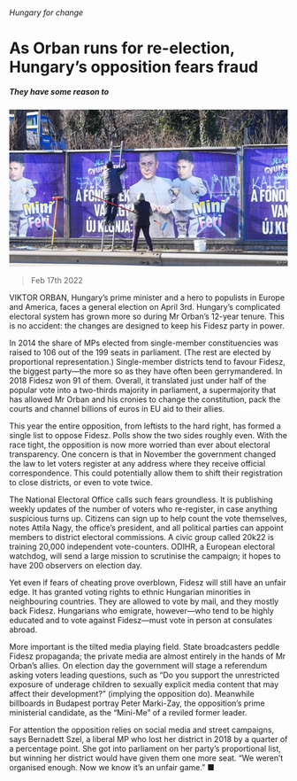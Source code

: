 ###### Hungary for change

# As Orban runs for re-election, Hungary’s opposition fears fraud 

##### They have some reason to 

![image](images/20220219_EUP002_0.jpg) 

> Feb 17th 2022 

VIKTOR ORBAN, Hungary’s prime minister and a hero to populists in Europe and America, faces a general election on April 3rd. Hungary’s complicated electoral system has grown more so during Mr Orban’s 12-year tenure. This is no accident: the changes are designed to keep his Fidesz party in power.

In 2014 the share of MPs elected from single-member constituencies was raised to 106 out of the 199 seats in parliament. (The rest are elected by proportional representation.) Single-member districts tend to favour Fidesz, the biggest party—the more so as they have often been gerrymandered. In 2018 Fidesz won 91 of them. Overall, it translated just under half of the popular vote into a two-thirds majority in parliament, a supermajority that has allowed Mr Orban and his cronies to change the constitution, pack the courts and channel billions of euros in EU aid to their allies.


This year the entire opposition, from leftists to the hard right, has formed a single list to oppose Fidesz. Polls show the two sides roughly even. With the race tight, the opposition is now more worried than ever about electoral transparency. One concern is that in November the government changed the law to let voters register at any address where they receive official correspondence. This could potentially allow them to shift their registration to close districts, or even to vote twice.

The National Electoral Office calls such fears groundless. It is publishing weekly updates of the number of voters who re-register, in case anything suspicious turns up. Citizens can sign up to help count the vote themselves, notes Attila Nagy, the office’s president, and all political parties can appoint members to district electoral commissions. A civic group called 20k22 is training 20,000 independent vote-counters. ODIHR, a European electoral watchdog, will send a large mission to scrutinise the campaign; it hopes to have 200 observers on election day.

Yet even if fears of cheating prove overblown, Fidesz will still have an unfair edge. It has granted voting rights to ethnic Hungarian minorities in neighbouring countries. They are allowed to vote by mail, and they mostly back Fidesz. Hungarians who emigrate, however—who tend to be highly educated and to vote against Fidesz—must vote in person at consulates abroad.

More important is the tilted media playing field. State broadcasters peddle Fidesz propaganda; the private media are almost entirely in the hands of Mr Orban’s allies. On election day the government will stage a referendum asking voters leading questions, such as “Do you support the unrestricted exposure of underage children to sexually explicit media content that may affect their development?” (implying the opposition do). Meanwhile billboards in Budapest portray Peter Marki-Zay, the opposition’s prime ministerial candidate, as the “Mini-Me” of a reviled former leader.

For attention the opposition relies on social media and street campaigns, says Bernadett Szel, a liberal MP who lost her district in 2018 by a quarter of a percentage point. She got into parliament on her party’s proportional list, but winning her district would have given them one more seat. “We weren’t organised enough. Now we know it’s an unfair game.” ■

